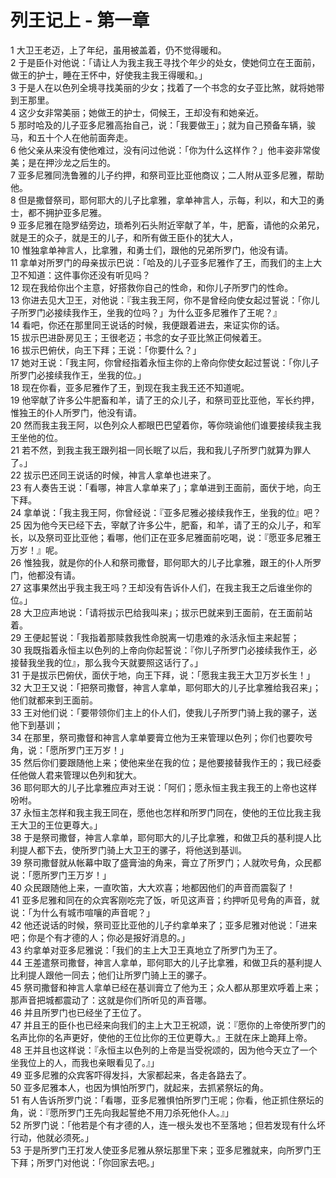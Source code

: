 # 列王记上 - 第一章
  
 1 大卫王老迈，上了年纪，虽用被盖着，仍不觉得暖和。  
 2 于是臣仆对他说：「请让人为我主我王寻找个年少的处女，使她伺立在王面前，做王的护士，睡在王怀中，好使我主我王得暖和。」  
 3 于是人在以色列全境寻找美丽的少女；找着了一个书念的女子亚比煞，就将她带到王那里。  
 4 这少女非常美丽；她做王的护士，伺候王，王却没有和她亲近。  
 5 那时哈及的儿子亚多尼雅高抬自己，说：「我要做王」；就为自己预备车辆，骏马，和五十个人在他前面奔走。  
 6 他父亲从来没有使他难过，没有问过他说：「你为什么这样作？」他丰姿非常俊美；是在押沙龙之后生的。  
 7 亚多尼雅同洗鲁雅的儿子约押，和祭司亚比亚他商议；二人附从亚多尼雅，帮助他。  
 8 但是撒督祭司，耶何耶大的儿子比拿雅，拿单神言人，示每，利以，和大卫的勇士，都不拥护亚多尼雅。  
 9 亚多尼雅在隐罗结旁边，琐希列石头附近宰献了羊，牛，肥畜，请他的众弟兄，就是王的众子，就是王的儿子，和所有做王臣仆的犹大人，  
 10 惟独拿单神言人，比拿雅，和勇士们，跟他的兄弟所罗门，他没有请。  
 11 拿单对所罗门的母亲拔示巴说：「哈及的儿子亚多尼雅作了王，而我们的主上大卫不知道：这件事你还没有听见吗？  
 12 现在我给你出个主意，好搭救你自己的性命，和你儿子所罗门的性命。  
 13 你进去见大卫王，对他说：『我主我王阿，你不是曾经向使女起过誓说：「你儿子所罗门必接续我作王，坐我的位吗？」为什么亚多尼雅作了王呢？』  
 14 看吧，你还在那里同王说话的时候，我便跟着进去，来证实你的话。  
 15 拔示巴进卧房见王；王很老迈；书念的女子亚比煞正伺候着王。  
 16 拔示巴俯伏，向王下拜；王说：「你要什么？」  
 17 她对王说：「我主阿，你曾经指着永恒主你的上帝向你使女起过誓说：「你儿子所罗门必接续我作王，坐我的位。」  
 18 现在你看，亚多尼雅作了王，到现在我主我王还不知道呢。  
 19 他宰献了许多公牛肥畜和羊，请了王的众儿子，和祭司亚比亚他，军长约押，惟独王的仆人所罗门，他没有请。  
 20 然而我主我王阿，以色列众人都眼巴巴望着你，等你晓谕他们谁要接续我主我王坐他的位。  
 21 若不然，到我主我王跟列祖一同长眠了以后，我和我儿子所罗门就算为罪人了。」  
 22 拔示巴还同王说话的时候，神言人拿单也进来了。  
 23 有人奏告王说：「看哪，神言人拿单来了」；拿单进到王面前，面伏于地，向王下拜。  
 24 拿单说：「我主我王阿，你曾经说：『亚多尼雅必接续我作王，坐我的位』吧？  
 25 因为他今天已经下去，宰献了许多公牛，肥畜，和羊，请了王的众儿子，和军长，以及祭司亚比亚他；看哪，他们正在亚多尼雅面前吃喝，说：『愿亚多尼雅王万岁！』呢。  
 26 惟独我，就是你的仆人和祭司撒督，耶何耶大的儿子比拿雅，跟王的仆人所罗门，他都没有请。  
 27 这事果然出乎我主我王吗？王却没有告诉仆人们，在我主我王之后谁坐你的位。」  
 28 大卫应声地说：「请将拔示巴给我叫来」；拔示巴就来到王面前，在王面前站着。  
 29 王便起誓说：「我指着那赎救我性命脱离一切患难的永活永恒主来起誓；  
 30 我既指着永恒主以色列的上帝向你起誓说：『你儿子所罗门必接续我作王，必接替我坐我的位』，那么我今天就要照这话行了。」  
 31 于是拔示巴俯伏，面伏于地，向王下拜，说：「愿我主我王大卫万岁长生！」  
 32 大卫王又说：「把祭司撒督，神言人拿单，耶何耶大的儿子比拿雅给我召来」；他们就都来到王面前。  
 33 王对他们说：「要带领你们主上的仆人们，使我儿子所罗门骑上我的骡子，送他下到基训；  
 34 在那里，祭司撒督和神言人拿单要膏立他为王来管理以色列；你们也要吹号角，说：「愿所罗门王万岁！」  
 35 然后你们要跟随他上来；使他来坐在我的位；是他要接替我作王的；我已经委任他做人君来管理以色列和犹大。  
 36 耶何耶大的儿子比拿雅应声对王说：「阿们；愿永恒主我主我王的上帝也这样吩咐。  
 37 永恒主怎样和我主我王同在，愿他也怎样和所罗门同在，使他的王位比我主我王大卫的王位更尊大。」  
 38 于是祭司撒督，神言人拿单，耶何耶大的儿子比拿雅，和做卫兵的基利提人比利提人都下去，使所罗门骑上大卫王的骡子，将他送到基训。  
 39 祭司撒督就从帐幕中取了盛膏油的角来，膏立了所罗门；人就吹号角，众民都说：「愿所罗门王万岁！」  
 40 众民跟随他上来，一直吹笛，大大欢喜；地都因他们的声音而震裂了！  
 41 亚多尼雅和同在的众宾客刚吃完了饭，听见这声音；约押听见号角的声音，就说：「为什么有城市喧嚷的声音呢？」  
 42 他还说话的时候，祭司亚比亚他的儿子约拿单来了；亚多尼雅对他说：「进来吧；你是个有才德的人；你必是报好消息的。」  
 43 约拿单对亚多尼雅说：「我们的主上大卫王真地立了所罗门为王了。  
 44 王差遣祭司撒督，神言人拿单，耶何耶大的儿子比拿雅，和做卫兵的基利提人比利提人跟他一同去；他们让所罗门骑上王的骡子。  
 45 祭司撒督和神言人拿单已经在基训膏立了他为王；众人都从那里欢呼着上来；那声音把城都震动了：这就是你们所听见的声音哪。  
 46 并且所罗门也已经坐了王位了。  
 47 并且王的臣仆也已经来向我们的主上大卫王祝颂，说：『愿你的上帝使所罗门的名声比你的名声更好，使他的王位比你的王位更尊大。』王就在床上跪拜上帝。  
 48 王并且也这样说：『永恒主以色列的上帝是当受祝颂的，因为他今天立了一个坐我位上的人，而我也亲眼看见了。』」  
 49 亚多尼雅的众宾客吓得发抖，大家都起来，各走各路去了。  
 50 亚多尼雅本人，也因为惧怕所罗门，就起来，去抓紧祭坛的角。  
 51 有人告诉所罗门说：「看哪，亚多尼雅惧怕所罗门王呢；你看，他正抓住祭坛的角，说：『愿所罗门王先向我起誓绝不用刀杀死他仆人。』」  
 52 所罗门说：「他若是个有才德的人，连一根头发也不至落地；但若发现有什么坏行动，他就必须死。」  
 53 于是所罗门王打发人使亚多尼雅从祭坛那里下来；亚多尼雅就来，向所罗门王下拜；所罗门对他说：「你回家去吧。」